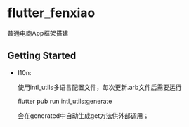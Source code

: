 # flutter_fenxiao

普通电商App框架搭建

## Getting Started

- I10n:

  使用intl_utils多语言配置文件，每次更新.arb文件后需要运行 
  
  flutter pub run intl_utils:generate 
  
  会在generated中自动生成get方法供外部调用；
